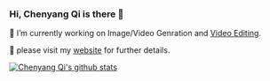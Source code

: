 ### Hi, Chenyang Qi is there 👋



<!--
Here are some ideas to get you started:
- 🔭 I’m currently working on ...
- 🌱 I’m currently learning ...
- 👯 I’m looking to collaborate on ...
- 🤔 I’m looking for help with ...
- 💬 Ask me about ...
- 📫 How to reach me: ...
- 😄 Pronouns: ...
- ⚡ Fun fact: ...
-->


🔭 I’m currently working on Image/Video Genration and [Video Editing](https://github.com/ChenyangQiQi/FateZero).

🌱 please visit my [website](http://chenyangqiqi.github.io) for further details.


[![Chenyang Qi's github stats](https://github-readme-stats.vercel.app/api?username=ChenyangQiQi&show_icons=true&theme=algolia)](http://chenyangqiqi.github.io)


